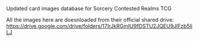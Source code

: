 Updated card images database for Sorcery Contested Realms TCG

All the images here are doesnloaded from their official shared drive:
https://drive.google.com/drive/folders/17IrJkRGmIU9fDSTU2JQEU9JlFzb5liLJ
